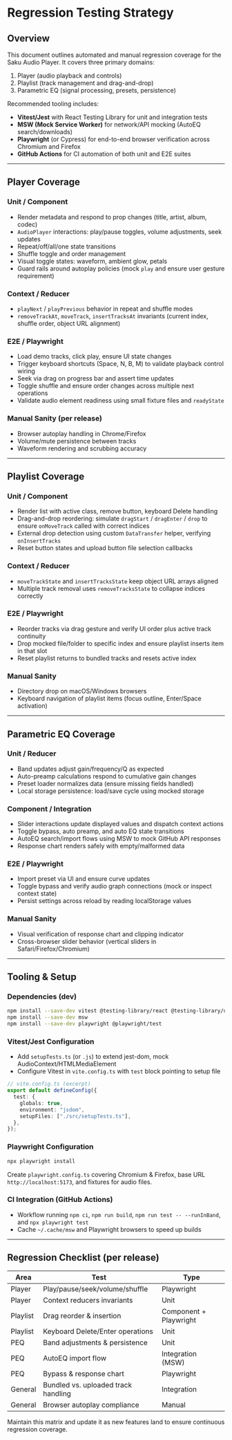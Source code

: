 # Regression Testing Strategy

## Overview
This document outlines automated and manual regression coverage for the Saku Audio Player. It covers three primary domains:

1. Player (audio playback and controls)
2. Playlist (track management and drag-and-drop)
3. Parametric EQ (signal processing, presets, persistence)

Recommended tooling includes:
- **Vitest/Jest** with React Testing Library for unit and integration tests
- **MSW (Mock Service Worker)** for network/API mocking (AutoEQ search/downloads)
- **Playwright** (or Cypress) for end-to-end browser verification across Chromium and Firefox
- **GitHub Actions** for CI automation of both unit and E2E suites

---

## Player Coverage

### Unit / Component
- Render metadata and respond to prop changes (title, artist, album, codec)
- `AudioPlayer` interactions: play/pause toggles, volume adjustments, seek updates
- Repeat/off/all/one state transitions
- Shuffle toggle and order management
- Visual toggle states: waveform, ambient glow, petals
- Guard rails around autoplay policies (mock `play` and ensure user gesture requirement)

### Context / Reducer
- `playNext` / `playPrevious` behavior in repeat and shuffle modes
- `removeTrackAt`, `moveTrack`, `insertTracksAt` invariants (current index, shuffle order, object URL alignment)

### E2E / Playwright
- Load demo tracks, click play, ensure UI state changes
- Trigger keyboard shortcuts (Space, N, B, M) to validate playback control wiring
- Seek via drag on progress bar and assert time updates
- Toggle shuffle and ensure order changes across multiple next operations
- Validate audio element readiness using small fixture files and `readyState`

### Manual Sanity (per release)
- Browser autoplay handling in Chrome/Firefox
- Volume/mute persistence between tracks
- Waveform rendering and scrubbing accuracy

---

## Playlist Coverage

### Unit / Component
- Render list with active class, remove button, keyboard Delete handling
- Drag-and-drop reordering: simulate `dragStart` / `dragEnter` / `drop` to ensure `onMoveTrack` called with correct indices
- External drop detection using custom `DataTransfer` helper, verifying `onInsertTracks`
- Reset button states and upload button file selection callbacks

### Context / Reducer
- `moveTrackState` and `insertTracksState` keep object URL arrays aligned
- Multiple track removal uses `removeTracksState` to collapse indices correctly

### E2E / Playwright
- Reorder tracks via drag gesture and verify UI order plus active track continuity
- Drop mocked file/folder to specific index and ensure playlist inserts item in that slot
- Reset playlist returns to bundled tracks and resets active index

### Manual Sanity
- Directory drop on macOS/Windows browsers
- Keyboard navigation of playlist items (focus outline, Enter/Space activation)

---

## Parametric EQ Coverage

### Unit / Reducer
- Band updates adjust gain/frequency/Q as expected
- Auto-preamp calculations respond to cumulative gain changes
- Preset loader normalizes data (ensure missing fields handled)
- Local storage persistence: load/save cycle using mocked storage

### Component / Integration
- Slider interactions update displayed values and dispatch context actions
- Toggle bypass, auto preamp, and auto EQ state transitions
- AutoEQ search/import flows using MSW to mock GitHub API responses
- Response chart renders safely with empty/malformed data

### E2E / Playwright
- Import preset via UI and ensure curve updates
- Toggle bypass and verify audio graph connections (mock or inspect context state)
- Persist settings across reload by reading localStorage values

### Manual Sanity
- Visual verification of response chart and clipping indicator
- Cross-browser slider behavior (vertical sliders in Safari/Firefox/Chromium)

---

## Tooling & Setup

### Dependencies (dev)
```bash
npm install --save-dev vitest @testing-library/react @testing-library/user-event @testing-library/jest-dom
npm install --save-dev msw
npm install --save-dev playwright @playwright/test
```

### Vitest/Jest Configuration
- Add `setupTests.ts` (or `.js`) to extend jest-dom, mock AudioContext/HTMLMediaElement
- Configure Vitest in `vite.config.ts` with `test` block pointing to setup file

```ts
// vite.config.ts (excerpt)
export default defineConfig({
  test: {
    globals: true,
    environment: "jsdom",
    setupFiles: ["./src/setupTests.ts"],
  },
});
```

### Playwright Configuration
```bash
npx playwright install
```
Create `playwright.config.ts` covering Chromium & Firefox, base URL `http://localhost:5173`, and fixtures for audio files.

### CI Integration (GitHub Actions)
- Workflow running `npm ci`, `npm run build`, `npm run test -- --runInBand`, and `npx playwright test`
- Cache `~/.cache/msw` and Playwright browsers to speed up builds

---

## Regression Checklist (per release)

| Area | Test | Type |
| --- | --- | --- |
| Player | Play/pause/seek/volume/shuffle | Playwright |
| Player | Context reducers invariants | Unit |
| Playlist | Drag reorder & insertion | Component + Playwright |
| Playlist | Keyboard Delete/Enter operations | Unit |
| PEQ | Band adjustments & persistence | Unit |
| PEQ | AutoEQ import flow | Integration (MSW) |
| PEQ | Bypass & response chart | Playwright |
| General | Bundled vs. uploaded track handling | Integration |
| General | Browser autoplay compliance | Manual |

Maintain this matrix and update it as new features land to ensure continuous regression coverage.
